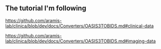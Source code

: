 ## The tutorial I'm following

https://github.com/aramis-lab/clinica/blob/dev/docs/Converters/OASIS3TOBIDS.md#clinical-data

https://github.com/aramis-lab/clinica/blob/dev/docs/Converters/OASIS3TOBIDS.md#imaging-data

